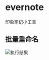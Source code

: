# evernote
印象笔记小工具

## 批量重命名
![执行结果](http://oj8e20cdc.bkt.clouddn.com/20170124/%E9%87%8D%E5%91%BD%E5%90%8D%E6%97%A5%E5%BF%97.png)